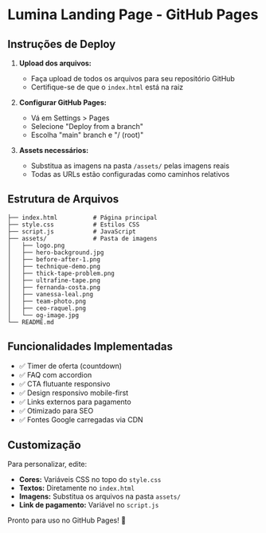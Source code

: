 # Lumina Landing Page - GitHub Pages

## Instruções de Deploy

1. **Upload dos arquivos:**
   - Faça upload de todos os arquivos para seu repositório GitHub
   - Certifique-se de que o `index.html` está na raiz

2. **Configurar GitHub Pages:**
   - Vá em Settings > Pages
   - Selecione "Deploy from a branch"
   - Escolha "main" branch e "/ (root)"

3. **Assets necessários:**
   - Substitua as imagens na pasta `/assets/` pelas imagens reais
   - Todas as URLs estão configuradas como caminhos relativos

## Estrutura de Arquivos

```
├── index.html          # Página principal
├── style.css           # Estilos CSS
├── script.js           # JavaScript
├── assets/             # Pasta de imagens
│   ├── logo.png
│   ├── hero-background.jpg
│   ├── before-after-1.png
│   ├── technique-demo.png
│   ├── thick-tape-problem.png
│   ├── ultrafine-tape.png
│   ├── fernanda-costa.png
│   ├── vanessa-leal.png
│   ├── team-photo.png
│   ├── ceo-raquel.png
│   └── og-image.jpg
└── README.md
```

## Funcionalidades Implementadas

- ✅ Timer de oferta (countdown)
- ✅ FAQ com accordion
- ✅ CTA flutuante responsivo
- ✅ Design responsivo mobile-first
- ✅ Links externos para pagamento
- ✅ Otimizado para SEO
- ✅ Fontes Google carregadas via CDN

## Customização

Para personalizar, edite:
- **Cores:** Variáveis CSS no topo do `style.css`
- **Textos:** Diretamente no `index.html`
- **Imagens:** Substitua os arquivos na pasta `assets/`
- **Link de pagamento:** Variável no `script.js`

Pronto para uso no GitHub Pages! 🚀